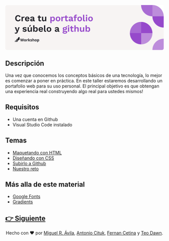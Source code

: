 <p align="center">
    <img align="center" src="https://github.com/migueravila/TallerPortafolio/blob/main/assets/head.png" alt="head" />
</p>

## Descripción

Una vez que conocemos los conceptos básicos de una tecnología, lo mejor es comenzar a poner en práctica. En este taller estaremos desarrollando un portafolio web para su uso personal. El principal objetivo es que obtengan una experiencia real construyendo algo real para ustedes mismos!

## Requisitos

- Una cuenta en Github
- Visual Studio Code instalado

## Temas

- [Maquetando con HTML](pages/page1.md)
- [Diseñando con CSS](pages/page2.md)
- [Subirlo a Github](pages/page3.md)
- [Nuestro reto](pages/page4.md)

## Más alla de este material

- [Google Fonts](https://fonts.google.com/)
- [Gradients](https://uigradients.com/)

## [👉 Siguiente](pages/page1.md)

<div align="center">

Hecho con ❤️ por [Miguel R. Ávila](https://github.com/migueravila), [Antonio Cituk](https://github.com/Antonio-Cituk), [Fernan Cetina](https://github.com/FernanCetinaE) y [Teo Dawn](https://github.com/Teodoro-lab).

</div>
